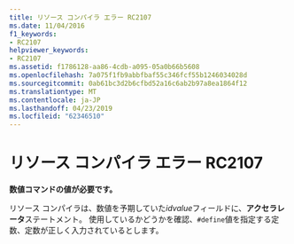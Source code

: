 ```yaml
---
title: リソース コンパイラ エラー RC2107
ms.date: 11/04/2016
f1_keywords:
- RC2107
helpviewer_keywords:
- RC2107
ms.assetid: f1786128-aa86-4cdb-a095-05a0b66b5608
ms.openlocfilehash: 7a075f1fb9abbfbaf55c346fcf55b1246034028d
ms.sourcegitcommit: 0ab61bc3d2b6cfbd52a16c6ab2b97a8ea1864f12
ms.translationtype: MT
ms.contentlocale: ja-JP
ms.lasthandoff: 04/23/2019
ms.locfileid: "62346510"
---
```

# <a name="resource-compiler-error-rc2107"></a>リソース コンパイラ エラー RC2107

**数値コマンドの値が必要です。**

リソース コンパイラは、数値を予期していた*idvalue*フィールドに、**アクセラレータ**ステートメント。 使用しているかどうかを確認、`#define`値を指定する定数、定数が正しく入力されているとします。